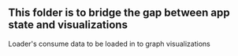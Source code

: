 ## This folder is to bridge the gap between app state and visualizations

Loader's consume data to be loaded in to graph visualizations